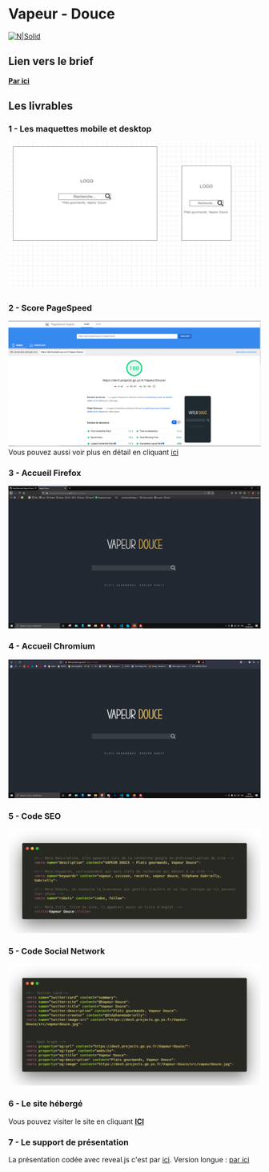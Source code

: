 # Vapeur - Douce

[![N|Solid](https://dev5.projects.go.yo.fr/Vapeur-Douce/src/vapeurdouce.jpg)](https://dev5.projects.go.yo.fr/Vapeur-Douce/index.php)

## Lien vers le brief
**[Par ici](https://cryptpad.roflcopter.fr/pad/#/2/pad/view/lDU+GpKhMr+t6RJ0wafENdcXUisQ9NgEMN9bGpwdG4k/)**

## Les livrables
### 1 - Les maquettes mobile et desktop
![](https://raw.githubusercontent.com/Greg-Beaucaire/Vapeur-Douce/main/screenshots/maquetteMobile.PNG)

### 2 - Score PageSpeed
![](https://raw.githubusercontent.com/Greg-Beaucaire/Vapeur-Douce/main/screenshots/pageSpeed.PNG)
Vous pouvez aussi voir plus en détail en cliquant [ici](https://developers.google.com/speed/pagespeed/insights/?hl=fr&url=https%3A%2F%2Fdev5.projects.go.yo.fr%2FVapeur-Douce%2F) 

### 3 - Accueil Firefox
![](https://raw.githubusercontent.com/Greg-Beaucaire/Vapeur-Douce/main/screenshots/pageAccueilFirefox.PNG)

### 4 - Accueil Chromium
![](https://raw.githubusercontent.com/Greg-Beaucaire/Vapeur-Douce/main/screenshots/pageAccueilChromium.PNG)

### 5 - Code SEO
![](https://raw.githubusercontent.com/Greg-Beaucaire/Vapeur-Douce/main/screenshots/ExtraitCodeMeta.png)

### 5 - Code Social Network
![](https://raw.githubusercontent.com/Greg-Beaucaire/Vapeur-Douce/main/screenshots/ExtraitCodeSocialNetwork.png)

### 6 - Le site hébergé
Vous pouvez visiter le site en cliquant **[ICI](https://dev5.projects.go.yo.fr/Vapeur-Douce/)**

### 7 - Le support de présentation
La présentation codée avec reveal.js c'est par [ici](http://dev5.projects.go.yo.fr/PRESEVAL/vraipres.html). Version longue : [par ici](http://dev5.projects.go.yo.fr/PRESEVAL/)
